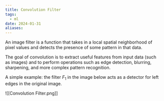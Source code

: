 ```yaml
---
title: Convolution Filter
tags:
  - ml
date: 2024-01-31
aliases:
---
```

An image filter is a function that takes in a local spatial neighborhood of pixel values and detects the presence of some pattern in that data.

The goal of convolution is to extract useful features from input data (such as images) and to perform operations such as edge detection, blurring, sharpening, and more complex pattern recognition. 

A simple example: the filter $F_{1}$ in the image below acts as a detector for left edges in the original image.

![[Convolution Filter.png]]